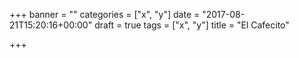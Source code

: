 +++
banner = ""
categories = ["x", "y"]
date = "2017-08-21T15:20:16+00:00"
draft = true
tags = ["x", "y"]
title = "El Cafecito"

+++
